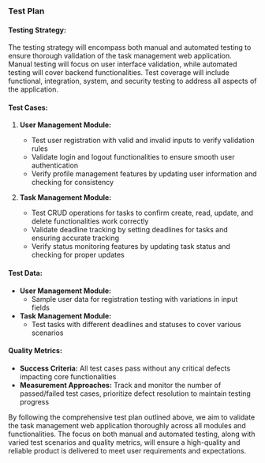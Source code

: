 ### Test Plan

#### Testing Strategy:
The testing strategy will encompass both manual and automated testing to ensure thorough validation of the task management web application. Manual testing will focus on user interface validation, while automated testing will cover backend functionalities. Test coverage will include functional, integration, system, and security testing to address all aspects of the application.

#### Test Cases:
1. **User Management Module:**
   - Test user registration with valid and invalid inputs to verify validation rules
   - Validate login and logout functionalities to ensure smooth user authentication
   - Verify profile management features by updating user information and checking for consistency

2. **Task Management Module:**
   - Test CRUD operations for tasks to confirm create, read, update, and delete functionalities work correctly
   - Validate deadline tracking by setting deadlines for tasks and ensuring accurate tracking
   - Verify status monitoring features by updating task status and checking for proper updates

#### Test Data:
- **User Management Module:**
   - Sample user data for registration testing with variations in input fields
- **Task Management Module:**
   - Test tasks with different deadlines and statuses to cover various scenarios

#### Quality Metrics:
- **Success Criteria:** All test cases pass without any critical defects impacting core functionalities
- **Measurement Approaches:** Track and monitor the number of passed/failed test cases, prioritize defect resolution to maintain testing progress

By following the comprehensive test plan outlined above, we aim to validate the task management web application thoroughly across all modules and functionalities. The focus on both manual and automated testing, along with varied test scenarios and quality metrics, will ensure a high-quality and reliable product is delivered to meet user requirements and expectations.